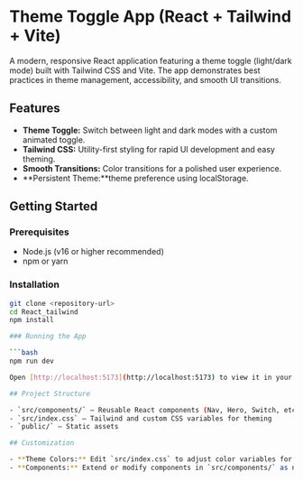 # Theme Toggle App (React + Tailwind + Vite)

A modern, responsive React application featuring a theme toggle (light/dark mode) built with Tailwind CSS and Vite. The app demonstrates best practices in theme management, accessibility, and smooth UI transitions.

## Features

- **Theme Toggle:** Switch between light and dark modes with a custom animated toggle.
- **Tailwind CSS:** Utility-first styling for rapid UI development and easy theming.
- **Smooth Transitions:** Color transitions for a polished user experience.
- **Persistent Theme:**theme preference using localStorage.

## Getting Started

### Prerequisites

- Node.js (v16 or higher recommended)
- npm or yarn

### Installation

```bash
git clone <repository-url>
cd React_tailwind
npm install

### Running the App

```bash
npm run dev

Open [http://localhost:5173](http://localhost:5173) to view it in your browser.

## Project Structure

- `src/components/` – Reusable React components (Nav, Hero, Switch, etc.)
- `src/index.css` – Tailwind and custom CSS variables for theming
- `public/` – Static assets

## Customization

- **Theme Colors:** Edit `src/index.css` to adjust color variables for light and dark modes.
- **Components:** Extend or modify components in `src/components/` as needed.